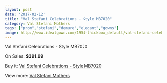 ```yaml
---
layout: post
date: '2017-02-12'
title: "Val Stefani Celebrations - Style MB7020"
category: Val Stefani Mothers
tags: ["prom","stefani","demure","elegant","gowns"]
image: http://www.idealgown.com/1954-thickbox_default/val-stefani-celebrations-style-mb7020.jpg
---
```

Val Stefani Celebrations - Style MB7020

On Sales: **$391.99**
<a href="https://www.idealgown.com/en/val-stefani-mothers/937-val-stefani-celebrations-style-mb7020.html"><amp-img layout="responsive" width="600" height="600" src="//www.idealgown.com/1954-thickbox_default/val-stefani-celebrations-style-mb7020.jpg" alt="Val Stefani Celebrations - Style MB7020 0" /></a>
<a href="https://www.idealgown.com/en/val-stefani-mothers/937-val-stefani-celebrations-style-mb7020.html"><amp-img layout="responsive" width="600" height="600" src="//www.idealgown.com/1955-thickbox_default/val-stefani-celebrations-style-mb7020.jpg" alt="Val Stefani Celebrations - Style MB7020 1" /></a>

Buy it: [Val Stefani Celebrations - Style MB7020](https://www.idealgown.com/en/val-stefani-mothers/937-val-stefani-celebrations-style-mb7020.html "Val Stefani Celebrations - Style MB7020")

View more: [Val Stefani Mothers](https://www.idealgown.com/en/12-val-stefani-mothers "Val Stefani Mothers")